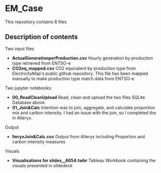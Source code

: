 # EM_Case
This repository contains 8 files


## Description of contents

Two input files 
- **ActualGenerationperProduction.csv** Hourly generation by production type retrieved from ENTSO-e
- **CO2eq_mapped.csv** CO2 equivalent by production type from ElectricityMap's public github repository. This file has been mapped manually to make production type match data from ENTSO-e 

Two jupyter notebooks: 
- **00_ReadCleanUpload** Read, clean and upload the two files SQLite Database above
- **01_Join&Calc** Intention was to join, aggregate, and calculate proportion mix and carbon intensity. I had an issue with the join, so I completed the in Alteryx. 

Output 
- **lteryxJoin&Calc.csv** Output from Alteryx including Proportion and carbon intensity measures

Visuals
- **Visualisations for slides__6654.twbr** Tableau Workbook containing the visuals presented in slidedeck 
